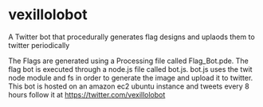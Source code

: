 # vexillolobot
A Twitter bot that procedurally generates flag designs and uplaods them to twitter periodically

The Flags are generated using a Processing file called Flag_Bot.pde. The flag bot is executed through a node.js file called bot.js. 
bot.js uses the twit node module and fs in order to generate the image and upload it to twitter.
This bot is hosted on an amazon ec2 ubuntu instance and tweets every 8 hours
follow it at https://twitter.com/vexillolobot
